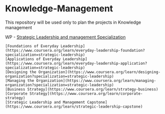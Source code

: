 # Knowledge-Management
This repository will be used only to plan the projects in Knowledge management 

WP - [Strategic Leadership and management Specialization](https://www.coursera.org/specializations/strategic-leadership)

    [Foundations of Everyday Leadership](https://www.coursera.org/learn/everyday-leadership-foundation?specialization=strategic-leadership)
    [Applications of Everyday Leadership](https://www.coursera.org/learn/everyday-leadership-application?specialization=strategic-leadership)
    [Designing the Organization](https://www.coursera.org/learn/designing-organization?specialization=strategic-leadership)
    [Managing the Organization](https://www.coursera.org/learn/managing-organization?specialization=strategic-leadership)
    [Business Strategy](https://www.coursera.org/learn/strategy-business)
    [Corporate Strategy](https://www.coursera.org/learn/corporate-strategy)
    [Strategic Leadership and Management Capstone](https://www.coursera.org/learn/strategic-leadership-capstone)
  
